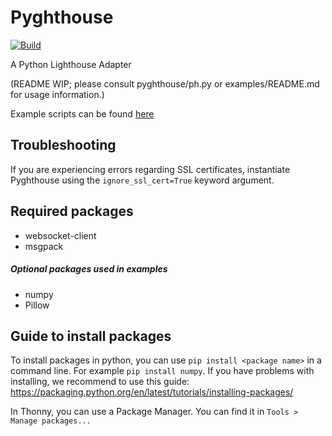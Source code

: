 # Pyghthouse 

[![Build](https://github.com/ProjectLighthouseCAU/pyghthouse/actions/workflows/build.yml/badge.svg)](https://github.com/ProjectLighthouseCAU/pyghthouse/actions/workflows/build.yml)

A Python Lighthouse Adapter

(README WIP; please consult pyghthouse/ph.py or examples/README.md for usage information.)

Example scripts can be found [here](examples)

## Troubleshooting

If you are experiencing errors regarding SSL certificates,
instantiate Pyghthouse using the `ignore_ssl_cert=True`
keyword argument.

## Required packages
- websocket-client
- msgpack

##### Optional packages used in examples
- numpy
- Pillow

## Guide to install packages
To install packages in python, you can use `pip install <package name>` in a command line. For example `pip install numpy`.
If you have problems with installing, we recommend to use this guide: https://packaging.python.org/en/latest/tutorials/installing-packages/

In Thonny, you can use a Package Manager. You can find it in `Tools > Manage packages...`
